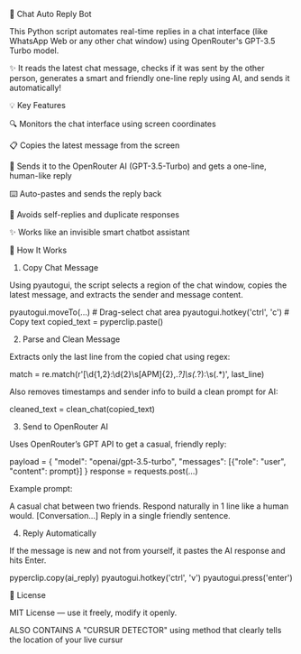 🤖 Chat Auto Reply Bot

This Python script automates real-time replies in a chat interface (like WhatsApp Web or any other chat window) using OpenRouter's GPT-3.5 Turbo model.

✨ It reads the latest chat message, checks if it was sent by the other person, generates a smart and friendly one-line reply using AI, and sends it automatically!

💡 Key Features

🔍 Monitors the chat interface using screen coordinates

📋 Copies the latest message from the screen

🧠 Sends it to the OpenRouter AI (GPT-3.5-Turbo) and gets a one-line, human-like reply

⌨️ Auto-pastes and sends the reply back

🚫 Avoids self-replies and duplicate responses

✨ Works like an invisible smart chatbot assistant

🧠 How It Works
1. Copy Chat Message

Using pyautogui, the script selects a region of the chat window, copies the latest message, and extracts the sender and message content.

pyautogui.moveTo(...)  # Drag-select chat area
pyautogui.hotkey('ctrl', 'c')  # Copy text
copied_text = pyperclip.paste()

2. Parse and Clean Message

Extracts only the last line from the copied chat using regex:

match = re.match(r'\[\d{1,2}:\d{2}\s[APM]{2},.*?\]\s(.*?):\s(.*)', last_line)


Also removes timestamps and sender info to build a clean prompt for AI:

cleaned_text = clean_chat(copied_text)

3. Send to OpenRouter AI

Uses OpenRouter’s GPT API to get a casual, friendly reply:

payload = {
    "model": "openai/gpt-3.5-turbo",
    "messages": [{"role": "user", "content": prompt}]
}
response = requests.post(...)


Example prompt:

A casual chat between two friends. Respond naturally in 1 line like a human would.
[Conversation...]
Reply in a single friendly sentence.

4. Reply Automatically

If the message is new and not from yourself, it pastes the AI response and hits Enter.

pyperclip.copy(ai_reply)
pyautogui.hotkey('ctrl', 'v')
pyautogui.press('enter')


📄 License

MIT License — use it freely, modify it openly.


ALSO CONTAINS A "CURSUR DETECTOR" using method that clearly tells the location of your live cursur 